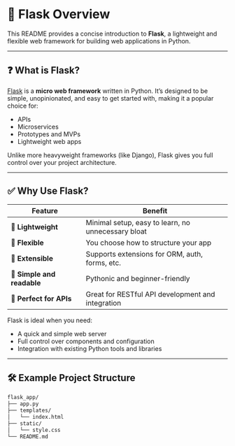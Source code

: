 # 🌱 Flask Overview

This README provides a concise introduction to **Flask**, a lightweight and flexible web framework for building web applications in Python.

---

## ❓ What is Flask?

[Flask](https://flask.palletsprojects.com/) is a **micro web framework** written in Python. It’s designed to be simple, unopinionated, and easy to get started with, making it a popular choice for:

- APIs
- Microservices
- Prototypes and MVPs
- Lightweight web apps

Unlike more heavyweight frameworks (like Django), Flask gives you full control over your project architecture.

---

## ✅ Why Use Flask?

| Feature                    | Benefit                                                   |
|----------------------------|------------------------------------------------------------|
| 🌱 **Lightweight**          | Minimal setup, easy to learn, no unnecessary bloat         |
| 🔧 **Flexible**             | You choose how to structure your app                       |
| 🧩 **Extensible**           | Supports extensions for ORM, auth, forms, etc.             |
| 🧠 **Simple and readable**  | Pythonic and beginner-friendly                             |
| 🔌 **Perfect for APIs**      | Great for RESTful API development and integration          |

Flask is ideal when you need:

- A quick and simple web server
- Full control over components and configuration
- Integration with existing Python tools and libraries

---

## 🛠️ Example Project Structure

```bash
flask_app/
├── app.py
├── templates/
│   └── index.html
├── static/
│   └── style.css
└── README.md
```